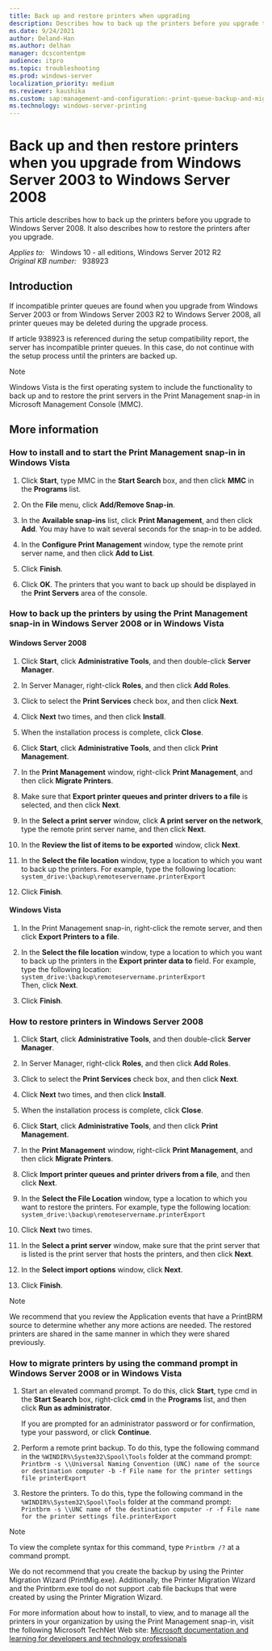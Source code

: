```yaml
---
title: Back up and restore printers when upgrading
description: Describes how to back up the printers before you upgrade to Windows Server 2008 and then restore the printers when the upgrade process is complete.
ms.date: 9/24/2021
author: Deland-Han
ms.author: delhan
manager: dcscontentpm
audience: itpro
ms.topic: troubleshooting
ms.prod: windows-server
localization_priority: medium
ms.reviewer: kaushika
ms.custom: sap:management-and-configuration:-print-queue-backup-and-migration, csstroubleshoot
ms.technology: windows-server-printing
---
```

# Back up and then restore printers when you upgrade from Windows Server 2003 to Windows Server 2008

This article describes how to back up the printers before you upgrade to Windows Server 2008. It also describes how to restore the printers after you upgrade.

_Applies to:_ &nbsp; Windows 10 - all editions, Windows Server 2012 R2  
_Original KB number:_ &nbsp; 938923

## Introduction

If incompatible printer queues are found when you upgrade from Windows Server 2003 or from Windows Server 2003 R2 to Windows Server 2008, all printer queues may be deleted during the upgrade process.

If article 938923 is referenced during the setup compatibility report, the server has incompatible printer queues. In this case, do not continue with the setup process until the printers are backed up.

> [!NOTE]
> Windows Vista is the first operating system to include the functionality to back up and to restore the print servers in the Print Management snap-in in Microsoft Management Console (MMC).

## More information

### How to install and to start the Print Management snap-in in Windows Vista

1. Click **Start**, type MMC in the **Start Search** box, and then click **MMC** in the **Programs** list.
2. On the **File** menu, click **Add/Remove Snap-in**.

3. In the **Available snap-ins** list, click **Print Management**, and then click **Add**. You may have to wait several seconds for the snap-in to be added.

4. In the **Configure Print Management** window, type the remote print server name, and then click **Add to List**.
5. Click **Finish**.

6. Click **OK**. The printers that you want to back up should be displayed in the **Print Servers** area of the console.

### How to back up the printers by using the Print Management snap-in in Windows Server 2008 or in Windows Vista

#### Windows Server 2008

1. Click **Start**, click **Administrative Tools**, and then double-click **Server Manager**.

2. In Server Manager, right-click **Roles**, and then click **Add Roles**.

3. Click to select the **Print Services** check box, and then click **Next**.

4. Click **Next** two times, and then click **Install**.

5. When the installation process is complete, click **Close**.

6. Click **Start**, click **Administrative Tools**, and then click **Print Management**.

7. In the **Print Management** window, right-click **Print Management**, and then click **Migrate Printers**.

8. Make sure that **Export printer queues and printer drivers to a file** is selected, and then click **Next**.
9. In the **Select a print server** window, click **A print server on the network**, type the remote print server name, and then click **Next**.

10. In the **Review the list of items to be exported** window, click **Next**.

11. In the **Select the file location** window, type a location to which you want to back up the printers. For example, type the following location: `system_drive:\backup\remoteservername.printerExport`  

12. Click **Finish**.

#### Windows Vista

1. In the Print Management snap-in, right-click the remote server, and then click **Export Printers to a file**.

2. In the **Select the file location** window, type a location to which you want to back up the printers in the **Export printer data to** field. For example, type the following location: `system_drive:\backup\remoteservername.printerExport`  
Then, click **Next**.

3. Click **Finish**.

### How to restore printers in Windows Server 2008

1. Click **Start**, click **Administrative Tools**, and then double-click **Server Manager**.

2. In Server Manager, right-click **Roles**, and then click **Add Roles**.

3. Click to select the **Print Services** check box, and then click **Next**.
4. Click **Next** two times, and then click **Install**.
5. When the installation process is complete, click **Close**.

6. Click **Start**, click **Administrative Tools**, and then click **Print Management**.

7. In the **Print Management** window, right-click **Print Management**, and then click **Migrate Printers**.
8. Click **Import printer queues and printer drivers from a file**, and then click **Next**.

9. In the **Select the File Location** window, type a location to which you want to restore the printers. For example, type the following location: `system_drive:\backup\remoteservername.printerExport`  

10. Click **Next** two times.

11. In the **Select a print server** window, make sure that the print server that is listed is the print server that hosts the printers, and then click **Next**.
12. In the **Select import options** window, click **Next**.
13. Click **Finish**.

> [!NOTE]
> We recommend that you review the Application events that have a PrintBRM source to determine whether any more actions are needed. The restored printers are shared in the same manner in which they were shared previously.

### How to migrate printers by using the command prompt in Windows Server 2008 or in Windows Vista

1. Start an elevated command prompt. To do this, click **Start**, type cmd in the **Start Search** box, right-click **cmd** in the **Programs** list, and then click **Run as administrator**.

    If you are prompted for an administrator password or for confirmation, type your password, or click **Continue**.

2. Perform a remote print backup. To do this, type the following command in the `%WINDIR%\System32\Spool\Tools` folder at the command prompt:  
 `Printbrm -s \\Universal Naming Convention (UNC) name of the source or destination computer -b -f File name for the printer settings file printerExport`  

3. Restore the printers. To do this, type the following command in the `%WINDIR%\System32\Spool\Tools` folder at the command prompt:  
 `Printbrm -s \\UNC name of the destination computer -r -f File name for the printer settings file.printerExport`  

> [!NOTE]
> To view the complete syntax for this command, type `Printbrm /?` at a command prompt.

We do not recommend that you create the backup by using the Printer Migration Wizard (PrintMig.exe). Additionally, the Printer Migration Wizard and the Printbrm.exe tool do not support .cab file backups that were created by using the Printer Migration Wizard.

For more information about how to install, to view, and to manage all the printers in your organization by using the Print Management snap-in, visit the following Microsoft TechNet Web site: [Microsoft documentation and learning for developers and technology professionals](https://technet.microsoft.com/windowsvista/aa905094.aspx)  
